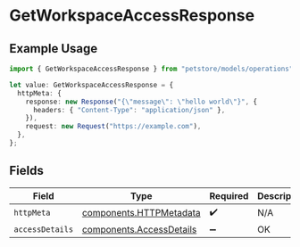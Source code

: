 # GetWorkspaceAccessResponse

## Example Usage

```typescript
import { GetWorkspaceAccessResponse } from "petstore/models/operations";

let value: GetWorkspaceAccessResponse = {
  httpMeta: {
    response: new Response("{\"message\": \"hello world\"}", {
      headers: { "Content-Type": "application/json" },
    }),
    request: new Request("https://example.com"),
  },
};
```

## Fields

| Field                                                                | Type                                                                 | Required                                                             | Description                                                          |
| -------------------------------------------------------------------- | -------------------------------------------------------------------- | -------------------------------------------------------------------- | -------------------------------------------------------------------- |
| `httpMeta`                                                           | [components.HTTPMetadata](../../models/components/httpmetadata.md)   | :heavy_check_mark:                                                   | N/A                                                                  |
| `accessDetails`                                                      | [components.AccessDetails](../../models/components/accessdetails.md) | :heavy_minus_sign:                                                   | OK                                                                   |